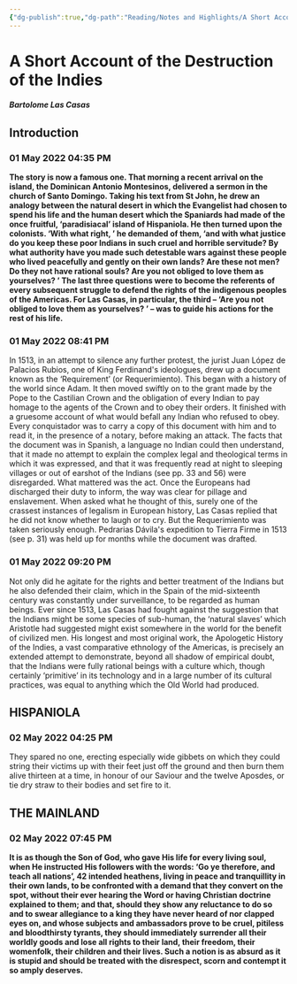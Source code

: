 ```yaml
---
{"dg-publish":true,"dg-path":"Reading/Notes and Highlights/A Short Account of the Destruction of the Indies b.md","permalink":"/reading/notes-and-highlights/a-short-account-of-the-destruction-of-the-indies-b/","title":"Notes from A Short Account of the Destruction of the Indies by Bartolome Las Casas","tags":["history","american","european","reading-notes-old"]}
---
```



# A Short Account of the Destruction of the Indies
##### Bartolome Las Casas
## Introduction
### 01 May 2022 04:35 PM
**The story is now a famous one. That morning a recent arrival on the island, the Dominican Antonio Montesinos, delivered a sermon in the church of Santo Domingo. Taking his text from St John, he drew an analogy between the natural desert in which the Evangelist had chosen to spend his life and the human desert which the Spaniards had made of the once fruitful, ‘paradisiacal’ island of Hispaniola. He then turned upon the colonists. ‘With what right, ’ he demanded of them, ‘and with what justice do you keep these poor Indians in such cruel and horrible servitude? By what authority have you made such detestable wars against these people who lived peacefully and gently on their own lands? Are these not men? Do they not have rational souls? Are you not obliged to love them as yourselves? ’ The last three questions were to become the referents of every subsequent struggle to defend the rights of the indigenous peoples of the Americas. For Las Casas, in particular, the third – ‘Are you not obliged to love them as yourselves? ’ – was to guide his actions for the rest of his life.**


### 01 May 2022 08:41 PM
In 1513, in an attempt to silence any further protest, the jurist Juan López de Palacios Rubios, one of King Ferdinand's ideologues, drew up a document known as the ‘Requirement’ (or Requerimiento). This began with a history of the world since Adam. It then moved swiftly on to the grant made by the Pope to the Castilian Crown and the obligation of every Indian to pay homage to the agents of the Crown and to obey their orders. It finished with a gruesome account of what would befall any Indian who refused to obey. Every conquistador was to carry a copy of this document with him and to read it, in the presence of a notary, before making an attack. The facts that the document was in Spanish, a language no Indian could then understand, that it made no attempt to explain the complex legal and theological terms in which it was expressed, and that it was frequently read at night to sleeping villages or out of earshot of the Indians (see pp. 33 and 56) were disregarded. What mattered was the act. Once the Europeans had discharged their duty to inform, the way was clear for pillage and enslavement. When asked what he thought of this, surely one of the crassest instances of legalism in European history, Las Casas replied that he did not know whether to laugh or to cry. But the Requerimiento was taken seriously enough. Pedrarias Dávila's expedition to Tierra Firme in 1513 (see p. 31) was held up for months while the document was drafted.


### 01 May 2022 09:20 PM
Not only did he agitate for the rights and better treatment of the Indians but he also defended their claim, which in the Spain of the mid-sixteenth century was constantly under surveillance, to be regarded as human beings. Ever since 1513, Las Casas had fought against the suggestion that the Indians might be some species of sub-human, the ‘natural slaves’ which Aristotle had suggested might exist somewhere in the world for the benefit of civilized men. His longest and most original work, the Apologetic History of the Indies, a vast comparative ethnology of the Americas, is precisely an extended attempt to demonstrate, beyond all shadow of empirical doubt, that the Indians were fully rational beings with a culture which, though certainly ‘primitive’ in its technology and in a large number of its cultural practices, was equal to anything which the Old World had produced.


## HISPANIOLA
### 02 May 2022 04:25 PM
They spared no one, erecting especially wide gibbets on which they could string their victims up with their feet just off the ground and then burn them alive thirteen at a time, in honour of our Saviour and the twelve Aposdes, or tie dry straw to their bodies and set fire to it.


## THE MAINLAND
### 02 May 2022 07:45 PM
**It is as though the Son of God, who gave His life for every living soul, when He instructed His followers with the words: ‘Go ye therefore, and teach all nations’, 42 intended heathens, living in peace and tranquillity in their own lands, to be confronted with a demand that they convert on the spot, without their ever hearing the Word or having Christian doctrine explained to them; and that, should they show any reluctance to do so and to swear allegiance to a king they have never heard of nor clapped eyes on, and whose subjects and ambassadors prove to be cruel, pitiless and bloodthirsty tyrants, they should immediately surrender all their worldly goods and lose all rights to their land, their freedom, their womenfolk, their children and their lives. Such a notion is as absurd as it is stupid and should be treated with the disrespect, scorn and contempt it so amply deserves.**